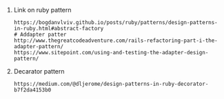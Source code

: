 1. Link on ruby pattern
      
       https://bogdanvlviv.github.io/posts/ruby/patterns/design-patterns-in-ruby.html#abstract-factory
       # Addapter patter
       http://www.thegreatcodeadventure.com/rails-refactoring-part-i-the-adapter-pattern/
       https://www.sitepoint.com/using-and-testing-the-adapter-design-pattern/
2. Decarator pattern
      
       https://medium.com/@dljerome/design-patterns-in-ruby-decorator-b7f2da4153b0
